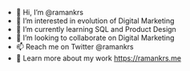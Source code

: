 - 👋 Hi, I’m @ramankrs
- 👀 I’m interested in evolution of Digital Marketing
- 🌱 I’m currently learning SQL and Product Design
- 💞️ I’m looking to collaborate on Digital Marketing
- 📫 Reach me on Twitter @ramankrs
- 💼 Learn more about my work https://ramankrs.me

<!---
ramankrs/ramankrs is a ✨ special ✨ repository because its `README.md` (this file) appears on your GitHub profile.
You can click the Preview link to take a look at your changes.
--->
